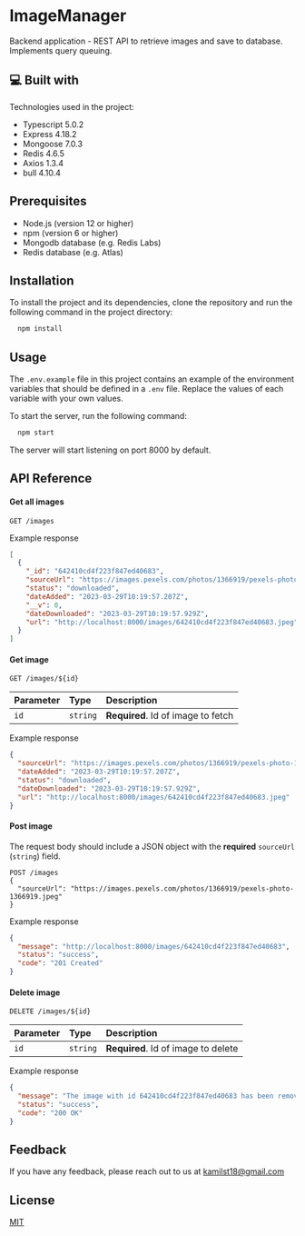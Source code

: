 
# ImageManager

Backend application - REST API to retrieve images and save to database. Implements query queuing.
## 💻 Built with

Technologies used in the project:

*   Typescript 5.0.2
*   Express 4.18.2
*   Mongoose 7.0.3
*   Redis 4.6.5
*   Axios 1.3.4
*   bull 4.10.4
## Prerequisites

- Node.js (version 12 or higher)
- npm (version 6 or higher)
- Mongodb database (e.g. Redis Labs)
- Redis database (e.g. Atlas)
## Installation

To install the project and its dependencies, clone the repository and run the following command in the project directory:

```bash
  npm install
```
    
## Usage

The `.env.example` file in this project contains an example of the environment variables that should be defined in a `.env` file. Replace the values of each variable with your own values.


To start the server, run the following command:

```bash
  npm start
```

The server will start listening on port 8000 by default.
## API Reference

#### Get all images

```http
GET /images
```

Example response

```JSON
[
  {
    "_id": "642410cd4f223f847ed40683",
    "sourceUrl": "https://images.pexels.com/photos/1366919/pexels-photo-1366919.jpeg",
    "status": "downloaded",
    "dateAdded": "2023-03-29T10:19:57.207Z",
    "__v": 0,
    "dateDownloaded": "2023-03-29T10:19:57.929Z",
    "url": "http://localhost:8000/images/642410cd4f223f847ed40683.jpeg"
  }
]
```

#### Get image

```http
GET /images/${id}
```

| Parameter | Type     | Description                       |
| :-------- | :------- | :-------------------------------- |
| `id`      | `string` | **Required**. Id of image to fetch |

Example response

```JSON
{
  "sourceUrl": "https://images.pexels.com/photos/1366919/pexels-photo-1366919.jpeg",
  "dateAdded": "2023-03-29T10:19:57.207Z",
  "status": "downloaded",
  "dateDownloaded": "2023-03-29T10:19:57.929Z",
  "url": "http://localhost:8000/images/642410cd4f223f847ed40683.jpeg"
}
```

#### Post image
The request body should include a JSON object with the **required** `sourceUrl` (`string`) field.

```http
POST /images
{
  "sourceUrl": "https://images.pexels.com/photos/1366919/pexels-photo-1366919.jpeg"
}
```




Example response

```JSON
{
  "message": "http://localhost:8000/images/642410cd4f223f847ed40683",
  "status": "success",
  "code": "201 Created"
}
```

#### Delete image

```http
DELETE /images/${id}
```

| Parameter | Type     | Description                       |
| :-------- | :------- | :-------------------------------- |
| `id`      | `string` | **Required**. Id of image to delete |

Example response

```JSON
{
  "message": "The image with id 642410cd4f223f847ed40683 has been removed!",
  "status": "success",
  "code": "200 OK"
}
```
## Feedback

If you have any feedback, please reach out to us at kamilst18@gmail.com


## License

[MIT](https://choosealicense.com/licenses/mit/)

